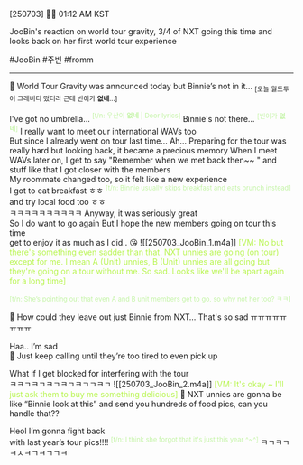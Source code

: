 [250703] 🐣💭 01:12 AM KST

JooBin's reaction on world tour gravity, 3/4 of NXT going this time and looks back on her first world tour experience

#JooBin #주빈 #fromm
___
🫧 World Tour Gravity was announced today but Binnie’s not in it...
<sub>[오늘 월드투어 그래비티 떴더라 근데 빈이가 **없네**...]</sub>

I've got no umbrella... <font color="#c3f4a5"><sup>[t/n: 우산이 **없네** | Door lyrics]</sup></font>
Binnie's not there… <sup><font color="#c3f4a5">[빈이가 **없네**]</font></sup>
I really want to meet our international WAVs too  
But since I already went on tour last time…
Ah…
Preparing for the tour was really hard
but looking back, it became a precious memory
When I meet WAVs later on, I get to say
"Remember when we met back then~~ " and stuff like that
I got closer with the members  
My roommate changed too, so it felt like a new experience  
I got to eat breakfast ㅎㅎ <sup><font color="#c3f4a5"> [t/n: Binnie usually skips breakfast and eats brunch instead]</font></sup>
and try local food too ㅎㅎ  
ㅋㅋㅋㅋㅋㅋㅋㅋㅋㅋ
Anyway, it was seriously great  
So I do want to go again
But I hope the new members going on tour this time  
get to enjoy it as much as I did..
😘
![[250703_JooBin_1.m4a]]
<font color="#b7f54c">[VM: No but there's something even sadder than that. NXT unnies are going (on tour) except for me. I mean A (Unit) unnies, B (Unit) unnies are all going but they're going on a tour without me. So sad. Looks like we'll be apart again for a long time]</font>

<sub><font color="#c3f4a5">[t/n: She’s pointing out that even A and B unit members get to go, so why not her too? ㅋㅋ]</font></sub>

🫧 How could they leave out just Binnie from NXT… That's so sad ㅠㅠㅠㅠㅠㅠㅠㅠ

Haa.. I’m sad  
🫧 Just keep calling until they’re too tired to even pick up

What if I get blocked for interfering with the tour  
ㅋㅋㄱㅋㄱㅋㄱㅋㄱㅋㄱㄱㅋㄱ
![[250703_JooBin_2.m4a]]
<font color="#b7f54c">[VM: It's okay ~ I'll just ask them to buy me something delicious]</font>
🫧 NXT unnies are gonna be like “Binnie look at this” and send you hundreds of food pics, can you handle that??

Heol
I’m gonna fight back  
with last year’s tour pics!!!!  <sup><font color="#c3f4a5">[t/n: I think she forgot that it's just this year ^~^]</font></sup>
ㅋㄱㅋㄱㅋㅅㅋㄱㅋㄱㄱㅋ